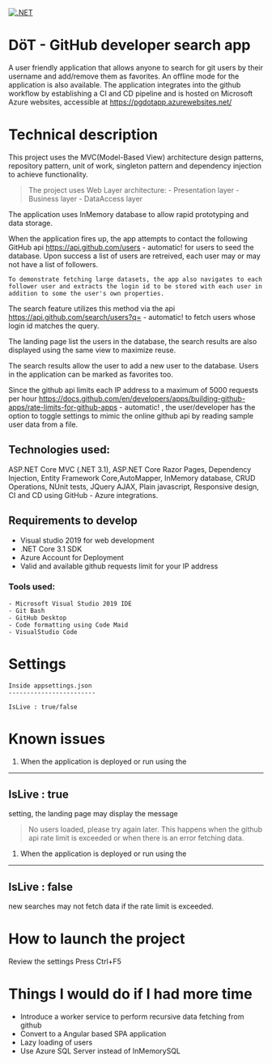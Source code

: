 [![.NET](https://github.com/Prigan/dotnet-webapp-deepti/actions/workflows/Basic%20CI%20and%20CD.yml/badge.svg)](https://github.com/Prigan/dotnet-webapp-deepti/actions/workflows/Basic%20CI%20and%20CD.yml)

# DöT - GitHub developer search app

A user friendly application that allows anyone to search for git users by their username and add/remove them as favorites.
An offline mode for the application is also available. 
The application integrates into the github workflow by establishing a CI and CD pipeline and is hosted on Microsoft Azure websites, accessible at https://pgdotapp.azurewebsites.net/

# Technical description

This project uses the MVC(Model-Based View) architecture design patterns, repository pattern, unit of work, singleton pattern and dependency injection to achieve functionality.

> The project uses Web Layer architecture:
    -  Presentation layer
    -  Business layer
    -  DataAccess layer

The application uses InMemory database to allow rapid prototyping and data storage. 

When the application fires up, the app attempts to contact the following GitHub api https://api.github.com/users - automatic! for users to seed the database. Upon success a list of users are retreived, each user may or may not have a list of followers.

	To demonstrate fetching large datasets, the app also navigates to each follower user and extracts the login id to be stored with each user in addition to some the user's own properties.
	
The search feature utilizes this method via the api https://api.github.com/search/users?q= - automatic! to fetch users whose login id matches the query.

The landing page list the users in the database, the search results are also displayed using the same view to maximize reuse. 

The search results allow the user to add a new user to the database. Users in the application can be marked as favorites too.

Since the github api limits each IP address to a maximum of 5000 requests per hour https://docs.github.com/en/developers/apps/building-github-apps/rate-limits-for-github-apps - automatic! , the user/developer has the option to toggle settings to mimic the online github api by reading sample user data from a file.

## Technologies used:

ASP.NET Core MVC (.NET 3.1), ASP.NET Core Razor Pages, Dependency Injection, Entity Framework Core,AutoMapper, InMemory database, CRUD Operations, NUnit tests, JQuery AJAX, Plain javascript, Responsive design, CI and CD using GitHub - Azure integrations.

## Requirements to develop

- Visual studio 2019 for web development
- .NET Core 3.1 SDK
- Azure Account for Deployment
- Valid and available github requests limit for your IP address

### Tools used:

	- Microsoft Visual Studio 2019 IDE
	- Git Bash
	- GitHub Desktop
	- Code formatting using Code Maid
	- VisualStudio Code

# Settings

```
Inside appsettings.json
------------------------

IsLive : true/false

```

# Known issues

1. When the application is deployed or run using the 
---
IsLive : true
---
setting, the landing page may display the message 
> No users loaded, please try again later.
This happens when the github api rate limit is exceeded or when there is an error fetching data.

1. When the application is deployed or run using the 
---
IsLive : false
--- 
new searches may not fetch data if the rate limit is exceeded.
	
# How to launch the project 

Review the settings 
Press Ctrl+F5

# Things I would do if I had more time

- Introduce a worker service to perform recursive data fetching from github
- Convert to a Angular based SPA application
- Lazy loading of users
- Use Azure SQL Server instead of InMemorySQL
